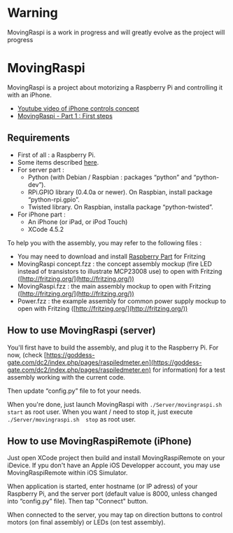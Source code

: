 Warning
=======

MovingRaspi is a work in progress and will greatly evolve as the project will progress



MovingRaspi
===========

MovingRaspi is a project about motorizing a Raspberry Pi and controlling it with an iPhone.

* [Youtube video of iPhone controls concept](http://www.youtube.com/watch?v=zaB3agbCoIY)
* [MovingRaspi - Part 1 : First steps](https://goddess-gate.com/dc2/index.php/post/506)

Requirements
------------

* First of all : a Raspberry Pi.
* Some items described [here](https://goddess-gate.com/dc2/index.php/post/506).
* For server part :
	* Python (with Debian / Raspbian : packages “python” and “python-dev”).
	* RPi.GPIO library (0.4.0a or newer). On Raspbian, install package “python-rpi.gpio”.
	* Twisted library. On Raspbian, installa package “python-twisted”.
* For iPhone part :
	* An iPhone (or iPad, or iPod Touch)
	* XCode 4.5.2

To help you with the assembly, you may refer to the following files :

* You may need to download and install [Raspberry Part](https://github.com/adafruit/Fritzing-Library/blob/master/AdaFruit.fzbz) for Fritzing
* MovingRaspi concept.fzz : the concept assembly mockup (fire LED instead of transistors to illustrate MCP23008 use) to open with Fritzing
  ([http://fritzing.org/](http://fritzing.org/))
* MovingRaspi.fzz : the main assembly mockup to open with Fritzing
  ([http://fritzing.org/](http://fritzing.org/))
* Power.fzz : the example assembly for common power supply mockup to open with Fritzing
  ([http://fritzing.org/](http://fritzing.org/))


How to use MovingRaspi (server)
-------------------------------

You'll first have to build the assembly, and plug it to the Raspberry Pi. For now, (check [https://goddess-gate.com/dc2/index.php/pages/raspiledmeter.en](https://goddess-gate.com/dc2/index.php/pages/raspiledmeter.en) for information) for a test assembly working with the current code.

Then update “config.py” file to fot your needs.

When you're done, just launch MovingRaspi with `./Server/movingraspi.sh start` as
  root user. When you want / need to stop it, just execute `./Server/movingraspi.sh  stop` as root user.


How to use MovingRaspiRemote (iPhone)
-------------------------------------

Just open XCode project then build and install MovingRaspiRemote on your iDevice. If ypu don't have an Apple iOS Developper account, you may use MovingRaspiRemote within iOS Simulator.

When application is started, enter hostname (or IP adress) of your Raspberry Pi, and the server port (default value is 8000, unless changed into “config.py” file). Then tap "Connect" button.

When connected to the server, you may tap on direction buttons to control motors (on final assembly) or LEDs (on test assembly).
